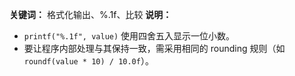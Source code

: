 **关键词：** 格式化输出、%.1f、比较
 **说明：**

- `printf("%.1f", value)` 使用四舍五入显示一位小数。
- 要让程序内部处理与其保持一致，需采用相同的 rounding 规则（如 `roundf(value * 10) / 10.0f`）。